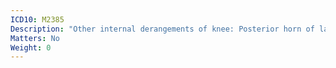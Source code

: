 ```yaml
---
ICD10: M2385
Description: "Other internal derangements of knee: Posterior horn of lateral meniscus"
Matters: No
Weight: 0
---
```

